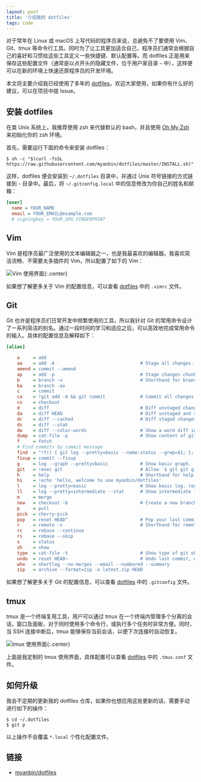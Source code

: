 ```yaml
---
layout: post
title: '介绍我的 dotfiles'
tags: code
---
```



对于常年在 Linux 或 macOS 上写代码的程序员来说，总避免不了要使用 Vim、Git、tmux 等命令行工具。同时为了让工具更加适合自己，程序员们通常会根据自己的喜好和习惯给这些工具定义一些快捷键、默认配置等。而 dotfiles 正是用来保存这些配置文件（通常是以点开头的隐藏文件，位于用户家目录 `~` 中），这样便可以在新的环境上快速还原程序员的开发环境。

本文将主要介绍我已经使用了多年的 [dotfiles](https://github.com/myanbin/dotfiles)。欢迎大家使用，如果你有什么好的建议，可以在项目中提 Issue。

## 安装 dotfiles

在类 Unix 系统上，我推荐使用 zsh 来代替默认的 bash，并且使用 [Oh My Zsh](https://github.com/robbyrussell/oh-my-zsh) 来初始化你的 zsh 环境。

首先，需要运行下面的命令来安装 dotfiles：

```terminal
$ sh -c "$(curl -fsSL https://raw.githubusercontent.com/myanbin/dotfiles/master/INSTALL.sh)"
```

这样，dotfiles 便会安装到 `~/.dotfiles` 目录中，并通过 Unix 符号链接的方式链接到 `~` 目录中。最后，将 `~/.gitconfig.local` 中的信息修改为你自己的姓名和邮箱：

```ini
[user]
  name = YOUR_NAME
  email = YOUR_EMAIL@example.com
  # signingkey = YOUR_GPG_FINGERPRINT
```

## Vim

Vim 是程序员最广泛使用的文本编辑器之一，也是我最喜欢的编辑器。我喜欢简洁流畅、不需要太多插件的 Vim，所以配置了如下的 Vim：

![Vim 使用界面]({{site.img_url}}/2019-dotfiles-vim.png){:.center}

如果想了解更多关于 Vim 的配置信息，可以查看 [dotfiles](https://github.com/myanbin/dotfiles) 中的 `.vimrc` 文件。

## Git

Git 也许是程序员们日常开发中频繁使用的工具，所以我针对 Git 的常用命令设计了一系列简洁的别名。通过一段时间的学习和适应之后，可以高效地完成常用命令的输入。具体的配置信息及解释如下：

```ini
[alias]

    a     = add
    aa    = add -A                                # Stage all changes.
    amend = commit --amend
    ap    = add -p                                # Stage changes chunk by chunk
    b     = branch -v                             # Shorthand for branch (verbose)
    ba    = branch -av
    c     = commit
    ca    = !git add -A && git commit             # Commit all changes.
    co    = checkout
    d     = diff                                  # Diff unstaged changes
    da    = diff HEAD                             # Diff unstaged and staged changes
    dc    = diff --cached                         # Diff staged changes
    ds    = diff --stat
    dw    = diff --color-words                    # Show a word diff instead a line
    dump  = cat-file -p                           # Show content of git object
    f     = fetch
    # Find commits by commit message
    find  = "!f() { git log --pretty=basic --name-status --grep=$1; }; f"
    fixup = commit --fixup
    g     = log --graph --pretty=basic            # Show basic graph.
    git   = !exec git                             # Allow `$ git git git...`
    h     = help                                  # Shorthand for help
    hi    = !echo 'hello, welcome to use myanbin/dotfiles'
    l     = log --pretty=basic                    # Show basic log. (oneline)
    ll    = log --pretty=intermediate --stat      # Show intermediate log.
    m     = merge
    new   = checkout -b                           # Create a new branch.
    p     = pull
    pick  = cherry-pick
    pop   = reset HEAD^                           # Pop your last commit out of the history
    r     = remote -v                             # Shorthand for remote (verbose)
    rc    = rebase --continue
    rs    = rebase --skip
    s     = status
    sh    = show
    type  = cat-file -t                           # Show type of git object
    undo  = reset HEAD~                           # Undo last commit, with files in uncommitted state
    who   = shortlog --no-merges --email --numbered --summary
    zip   = archive --format=zip -o latest.zip HEAD
```

如果想了解更多关于 Git 的配置信息，可以查看 [dotfiles](https://github.com/myanbin/dotfiles) 中的 `.gitconfig` 文件。

## tmux

tmux 是一个终端复用工具，用户可以通过 tmux 在一个终端内管理多个分离的会话，窗口及面板，对于同时使用多个命令行，或执行多个任务时非常方便。同时，当 SSH 连接中断后，tmux 能够保存当前会话，以便下次连接时自动恢复。

![tmux 使用界面]({{site.img_url}}/2019-dotfiles-tmux.png){:.center}


上面是我定制的 tmux 使用界面，具体配置可以查看 [dotfiles](https://github.com/myanbin/dotfiles) 中的 `.tmux.conf` 文件。


## 如何升级

我会不定期的更新我的 dotfiles 仓库，如果你也想应用这些更新的话，需要手动进行如下的操作：

```terminal
$ cd ~/.dotfiles
$ git p
```

以上操作不会覆盖 `*.local` 个性化配置文件。

## 链接

* [myanbin/dotfiles](https://github.com/myanbin/dotfiles)